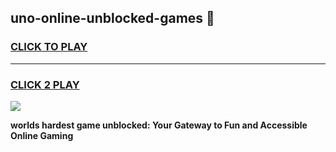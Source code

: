 
## uno-online-unblocked-games 👋
<h3>
<a href="https://premium.freeplayer.one?title=uno-online-unblocked-games&ref=14F">CLICK TO PLAY</a></h3>
<hr>

<h3>
<a href="https://premium.freeplayer.one?title=uno-online-unblocked-games&ref=14F">CLICK 2 PLAY</a>
  
</h3>

<a href="https://premium.freeplayer.one?title=uno-online-unblocked-games&ref=12F/"><img src="https://clearcache.store/games.png"></a>


**worlds hardest game unblocked: Your Gateway to Fun and Accessible Online Gaming**
